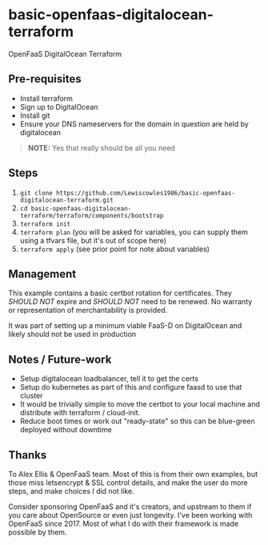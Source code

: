 # basic-openfaas-digitalocean-terraform
OpenFaaS DigitalOcean Terraform

## Pre-requisites

* Install terraform
* Sign up to DigitalOcean
* Install git
* Ensure your DNS nameservers for the domain in question are held by digitalocean

> **NOTE:** Yes that really should be all you need

## Steps

1. `git clone https://github.com/Lewiscowles1986/basic-openfaas-digitalocean-terraform.git`
2. `cd basic-openfaas-digitalocean-terraform/terraform/components/bootstrap`
3. `terraform init`
4. `terraform plan` (you will be asked for variables, you can supply them using a tfvars file, but it's out of scope here)
5. `terraform apply` (see prior point for note about variables)

## Management

This example contains a basic certbot rotation for certificates.
They *SHOULD NOT* expire and *SHOULD NOT* need to be renewed. No warranty or representation of merchantability is provided.

It was part of setting up a minimum viable FaaS-D on DigitalOcean and likely should not be used in production

## Notes / Future-work

* Setup digitalocean loadbalancer, tell it to get the certs
* Setup do kubernetes as part of this and configure faasd to use that cluster
* It would be trivially simple to move the certbot to your local machine and distribute with terraform / cloud-init.
* Reduce boot times or work out "ready-state" so this can be blue-green deployed without downtime

## Thanks

To Alex Ellis & OpenFaaS team. Most of this is from their own examples, but those miss letsencrypt & SSL control details, 
and make the user do more steps, and make choices I did not like.

Consider sponsoring OpenFaaS and it's creators, and upstream to them if you care about OpenSource or even just longevity.
I've been working with OpenFaaS since 2017. Most of what I do with their framework is made possible by them.
